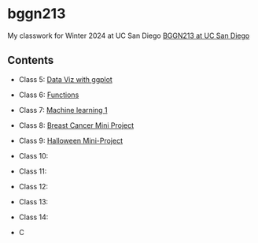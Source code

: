 # bggn213
My classwork for Winter 2024 at UC San Diego [BGGN213 at UC San Diego](https://bioboot.github.io/bggn213_W24/)

## Contents

- Class 5: [Data Viz with ggplot]()

- Class 6: [Functions](https://github.com/AigerimKuanbay/bggn213/blob/main/class06/class06.md)

- Class 7: [Machine learning 1](https://github.com/AigerimKuanbay/bggn213/blob/main/class07/class07.md)

- Class 8: [Breast Cancer Mini Project](https://github.com/AigerimKuanbay/bggn213/blob/main/class08/class08.md)

- Class 9: [Halloween Mini-Project](https://github.com/AigerimKuanbay/bggn213/blob/main/class09/class09.md)

- Class 10: []()

- Class 11: []()

- Class 12: []()

- Class 13: []()

- Class 14: []()

- C
